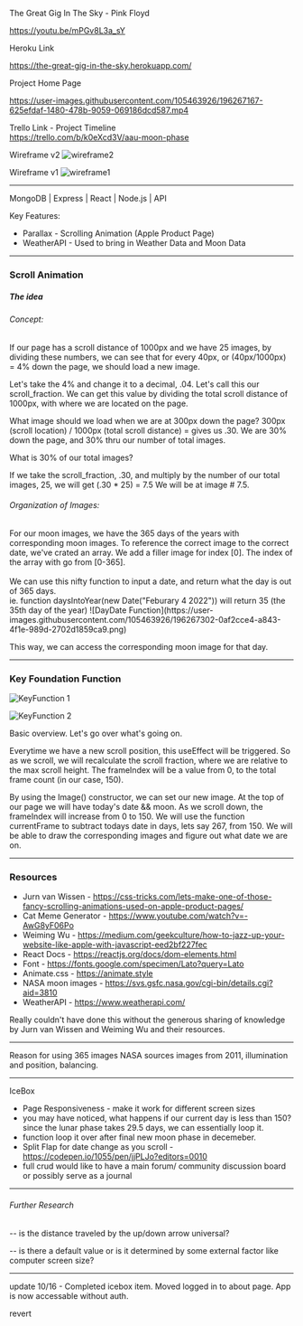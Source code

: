 The Great Gig In The Sky - Pink Floyd

https://youtu.be/mPGv8L3a_sY

Heroku Link

https://the-great-gig-in-the-sky.herokuapp.com/

Project Home Page

https://user-images.githubusercontent.com/105463926/196267167-625efdaf-1480-478b-9059-069186dcd587.mp4




Trello Link - Project Timeline  
https://trello.com/b/k0eXcd3V/aau-moon-phase

Wireframe v2
![wireframe2](https://user-images.githubusercontent.com/105463926/196267192-e087e057-8999-4471-ba62-79ea2bafb18b.png)

Wireframe v1
![wireframe1](https://user-images.githubusercontent.com/105463926/196267246-b6a8c468-5141-4ad3-acb1-0b9f681be99b.png)


---
MongoDB | Express | React | Node.js | API 

Key Features:
- Parallax - Scrolling Animation (Apple Product Page) 
- WeatherAPI - Used to bring in Weather Data and Moon Data

---
<h3> Scroll Animation </h3>
<h5>The idea </h5>

<h6>Concept:</h6>
If our page has a scroll distance of 1000px and we have 25 images, by dividing these numbers, we can see that for every 40px, or (40px/1000px) = 4% down the page, we should load a new image.

Let's take the 4% and change it to a decimal, .04. 
Let's call this our scroll_fraction. 
We can get this value by dividing the total scroll distance of 1000px, with where we are located on the page.

What image should we load when we are at 300px down the page? 
300px (scroll location) / 1000px (total scroll distance) = gives us .30.
We are 30% down the page, and 30% thru our number of total images.

What is 30% of our total images?

If we take the scroll_fraction, .30, and multiply by the number of our total images, 25, we will get (.30 * 25) = 7.5
We will be at image # 7.5. 

<h6>Organization of Images:</h6>
For our moon images, we have the 365 days of the years with corresponding moon images. To reference the correct image to the correct date, we've crated an array.
We add a filler image for index [0]. The index of the array with go from [0-365].
<br />
<br />
We can use this nifty function to input a date, and return what the day is out of 365 days.
<br />
ie. function daysIntoYear(new Date("Feburary 4 2022")) will return 35 (the 35th day of the year)
![DayDate Function](https://user-images.githubusercontent.com/105463926/196267302-0af2cce4-a843-4f1e-989d-2702d1859ca9.png)

This way, we can access the corresponding moon image for that day.

---
<h3> Key Foundation Function</h3>

![KeyFunction 1](https://user-images.githubusercontent.com/105463926/196267334-63a1cc57-b7a9-436d-95ba-7bc9aeec7893.png)

![KeyFunction 2](https://user-images.githubusercontent.com/105463926/196267363-579ba76e-05e8-4759-8aeb-0ee5fcbf1d63.png)

Basic overview.
Let's go over what's going on. 

Everytime we have a new scroll position, this useEffect will be triggered. So as we scroll, we will recalculate the scroll fraction, where we are relative to the max scroll height. The frameIndex will be a value from 0, to the total frame count (in our case, 150).

By using the Image() constructor, we can set our new image. At the top of our page we will have today's date && moon. As we scroll down, the frameIndex will increase from 0 to 150. We will use the function currentFrame to subtract todays date in days, lets say 267, from 150. We will be able to draw the corresponding images and figure out what date we are on.


----
<h3> Resources </h3>

- Jurn van Wissen - https://css-tricks.com/lets-make-one-of-those-fancy-scrolling-animations-used-on-apple-product-pages/
- Cat Meme Generator - https://www.youtube.com/watch?v=-AwG8yF06Po
- Weiming Wu - https://medium.com/geekculture/how-to-jazz-up-your-website-like-apple-with-javascript-eed2bf227fec 
- React Docs - https://reactjs.org/docs/dom-elements.html 
- Font - https://fonts.google.com/specimen/Lato?query=Lato
- Animate.css - https://animate.style
- NASA moon images - https://svs.gsfc.nasa.gov/cgi-bin/details.cgi?aid=3810
- WeatherAPI - https://www.weatherapi.com/

Really couldn't have done this without the generous sharing of knowledge by Jurn van Wissen and Weiming Wu and their resources.

---
Reason for using 365 images
NASA sources images from 2011, illumination and position, balancing.

---
IceBox


- Page Responsiveness - make it work for different screen sizes
- you may have noticed, what happens if our current day is less than 150? since the lunar phase takes 29.5 days, we can essentially loop it.
- function loop it over after final new moon phase in decemeber. 
- Split Flap for date change as you scroll - https://codepen.io/1055/pen/jjPLJo?editors=0010
- full crud would like to have a main forum/ community discussion board or possibly serve as a journal

---
<h6> Further Research</h6>
-- is the distance traveled by the up/down arrow universal?

-- is there a default value or is it determined by some external factor like computer screen size?

---
update
10/16 - Completed icebox item. Moved logged in to about page. App is now accessable without auth. 

revert